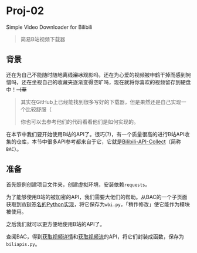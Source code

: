 # Proj-02

Simple Video Downloader for Bilibili

> 简易B站视频下载器

## 背景

还在为自己不能随时随地离线~~溜冰~~观影吗，还在为心爱的视频被申鹤干掉而感到惋惜吗，还在坐视自己的收藏夹逐渐变得空旷吗，现在就将你喜欢的视频留存到硬盘中！~~（草~~

> 其实在GitHub上已经能找到很多写好的下载器，但是果然还是自己实现一个比较舒服（
>
> 你也可以去参考他们的代码看看他们是如何实现的。

在本节中我们要开始使用B站的API了。很巧(?)，有一个质量很高的进行B站API收集的仓库，本节中很多API参考都来自于它，它就是[Bilibili-API-Collect](https://github.com/SocialSisterYi/bilibili-API-collect)（简称`BAC`）。

## 准备

首先照例创建项目文件夹，创建虚拟环境，安装依赖`requests`。

为了能够使用B站的被加密的API，我们需要大佬们的帮助。从BAC的一个子页面获取到[WBI签名的Python实现](https://github.com/SocialSisterYi/bilibili-API-collect/blob/master/docs/misc/sign/wbi.md#python)，将它保存为`wbi.py`，「稍作修改」使它能作为模块被使用。

之后我们就可以更方便地使用B站的API了。

查阅BAC，得到[获取视频详情](https://github.com/SocialSisterYi/bilibili-API-collect/blob/master/docs/video/info.md)和[获取视频流](https://github.com/SocialSisterYi/bilibili-API-collect/blob/master/docs/video/videostream_url.md)的API，将它们封装成函数，保存为`biliapis.py`。


